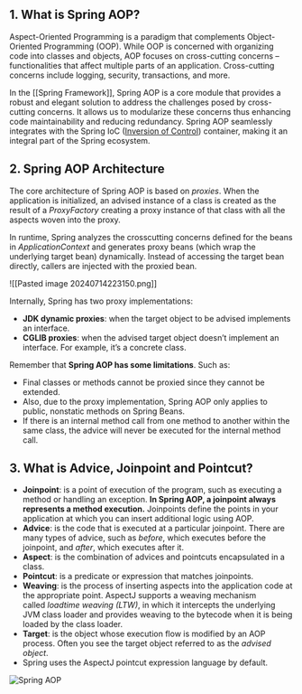 ## 1. What is Spring AOP?

Aspect-Oriented Programming is a paradigm that complements Object-Oriented Programming (OOP). While OOP is concerned with organizing code into classes and objects, AOP focuses on cross-cutting concerns – functionalities that affect multiple parts of an application. Cross-cutting concerns include logging, security, transactions, and more.

In the [[Spring Framework]], Spring AOP is a core module that provides a robust and elegant solution to address the challenges posed by cross-cutting concerns. It allows us to modularize these concerns thus enhancing code maintainability and reducing redundancy. Spring AOP seamlessly integrates with the Spring IoC ([Inversion of Control](https://howtodoinjava.com/spring-core/spring-ioc-vs-di/)) container, making it an integral part of the Spring ecosystem.

## 2. Spring AOP Architecture

The core architecture of Spring AOP is based on _proxies_. When the application is initialized, an advised instance of a class is created as the result of a _ProxyFactory_ creating a proxy instance of that class with all the aspects woven into the proxy.

In runtime, Spring analyzes the crosscutting concerns defined for the beans in _ApplicationContext_ and generates proxy beans (which wrap the underlying target bean) dynamically. Instead of accessing the target bean directly, callers are injected with the proxied bean.

![[Pasted image 20240714223150.png]]

Internally, Spring has two proxy implementations:

- **JDK dynamic proxies**: when the target object to be advised implements an interface.
- **CGLIB proxies**: when the advised target object doesn’t implement an interface. For example, it’s a concrete class.

Remember that **Spring AOP has some limitations**. Such as:

- Final classes or methods cannot be proxied since they cannot be extended.
- Also, due to the proxy implementation, Spring AOP only applies to public, nonstatic methods on Spring Beans.
- If there is an internal method call from one method to another within the same class, the advice will never be executed for the internal method call.

## 3. What is Advice, Joinpoint and Pointcut?

- **Joinpoint**: is a point of execution of the program, such as executing a method or handling an exception. **In Spring AOP, a joinpoint always represents a method execution.** Joinpoints define the points in your application at which you can insert additional logic using AOP.
- **Advice**: is the code that is executed at a particular joinpoint. There are many types of advice, such as _before_, which executes before the joinpoint, and _after_, which executes after it.
- **Aspect**: is the combination of advices and pointcuts encapsulated in a class.
- **Pointcut**: is a predicate or expression that matches joinpoints.
- **Weaving**: is the process of inserting aspects into the application code at the appropriate point. AspectJ supports a weaving mechanism called _loadtime weaving (LTW)_, in which it intercepts the underlying JVM class loader and provides weaving to the bytecode when it is being loaded by the class loader.
- **Target**: is the object whose execution flow is modified by an AOP process. Often you see the target object referred to as the _advised object_.
- Spring uses the AspectJ pointcut expression language by default.

![Spring AOP](https://howtodoinjava.com/wp-content/uploads/2015/01/spring-aop-diagram.jpg)

